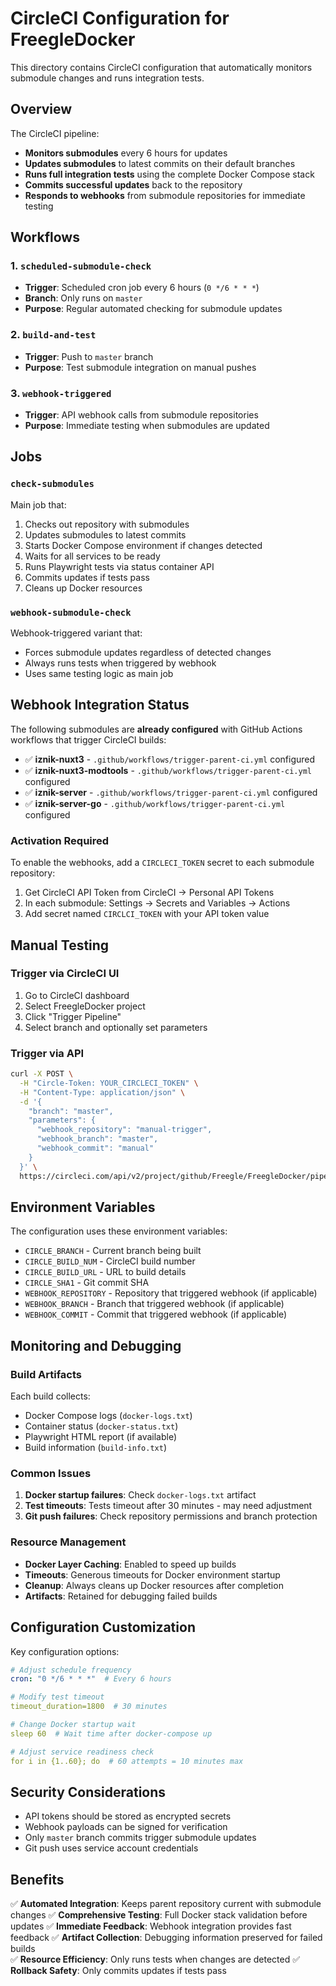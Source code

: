 # CircleCI Configuration for FreegleDocker

This directory contains CircleCI configuration that automatically monitors submodule changes and runs integration tests.

## Overview

The CircleCI pipeline:
- **Monitors submodules** every 6 hours for updates
- **Updates submodules** to latest commits on their default branches  
- **Runs full integration tests** using the complete Docker Compose stack
- **Commits successful updates** back to the repository
- **Responds to webhooks** from submodule repositories for immediate testing

## Workflows

### 1. `scheduled-submodule-check`
- **Trigger**: Scheduled cron job every 6 hours (`0 */6 * * *`)
- **Branch**: Only runs on `master`
- **Purpose**: Regular automated checking for submodule updates

### 2. `build-and-test` 
- **Trigger**: Push to `master` branch
- **Purpose**: Test submodule integration on manual pushes

### 3. `webhook-triggered`
- **Trigger**: API webhook calls from submodule repositories
- **Purpose**: Immediate testing when submodules are updated

## Jobs

### `check-submodules`
Main job that:
1. Checks out repository with submodules
2. Updates submodules to latest commits
3. Starts Docker Compose environment if changes detected
4. Waits for all services to be ready
5. Runs Playwright tests via status container API
6. Commits updates if tests pass
7. Cleans up Docker resources

### `webhook-submodule-check`
Webhook-triggered variant that:
- Forces submodule updates regardless of detected changes
- Always runs tests when triggered by webhook
- Uses same testing logic as main job

## Webhook Integration Status

The following submodules are **already configured** with GitHub Actions workflows that trigger CircleCI builds:

- ✅ **iznik-nuxt3** - `.github/workflows/trigger-parent-ci.yml` configured
- ✅ **iznik-nuxt3-modtools** - `.github/workflows/trigger-parent-ci.yml` configured  
- ✅ **iznik-server** - `.github/workflows/trigger-parent-ci.yml` configured
- ✅ **iznik-server-go** - `.github/workflows/trigger-parent-ci.yml` configured

### Activation Required

To enable the webhooks, add a `CIRCLECI_TOKEN` secret to each submodule repository:

1. Get CircleCI API Token from CircleCI → Personal API Tokens
2. In each submodule: Settings → Secrets and Variables → Actions
3. Add secret named `CIRCLCI_TOKEN` with your API token value

## Manual Testing

### Trigger via CircleCI UI
1. Go to CircleCI dashboard
2. Select FreegleDocker project  
3. Click "Trigger Pipeline"
4. Select branch and optionally set parameters

### Trigger via API
```bash
curl -X POST \
  -H "Circle-Token: YOUR_CIRCLECI_TOKEN" \
  -H "Content-Type: application/json" \
  -d '{
    "branch": "master",
    "parameters": {
      "webhook_repository": "manual-trigger",
      "webhook_branch": "master", 
      "webhook_commit": "manual"
    }
  }' \
  https://circleci.com/api/v2/project/github/Freegle/FreegleDocker/pipeline
```

## Environment Variables

The configuration uses these environment variables:

- `CIRCLE_BRANCH` - Current branch being built
- `CIRCLE_BUILD_NUM` - CircleCI build number
- `CIRCLE_BUILD_URL` - URL to build details
- `CIRCLE_SHA1` - Git commit SHA
- `WEBHOOK_REPOSITORY` - Repository that triggered webhook (if applicable)
- `WEBHOOK_BRANCH` - Branch that triggered webhook (if applicable)  
- `WEBHOOK_COMMIT` - Commit that triggered webhook (if applicable)

## Monitoring and Debugging

### Build Artifacts
Each build collects:
- Docker Compose logs (`docker-logs.txt`)
- Container status (`docker-status.txt`)
- Playwright HTML report (if available)
- Build information (`build-info.txt`)

### Common Issues

1. **Docker startup failures**: Check `docker-logs.txt` artifact
2. **Test timeouts**: Tests timeout after 30 minutes - may need adjustment
3. **Git push failures**: Check repository permissions and branch protection

### Resource Management

- **Docker Layer Caching**: Enabled to speed up builds
- **Timeouts**: Generous timeouts for Docker environment startup
- **Cleanup**: Always cleans up Docker resources after completion
- **Artifacts**: Retained for debugging failed builds

## Configuration Customization

Key configuration options:

```yaml
# Adjust schedule frequency
cron: "0 */6 * * *"  # Every 6 hours

# Modify test timeout  
timeout_duration=1800  # 30 minutes

# Change Docker startup wait
sleep 60  # Wait time after docker-compose up

# Adjust service readiness check
for i in {1..60}; do  # 60 attempts = 10 minutes max
```

## Security Considerations

- API tokens should be stored as encrypted secrets
- Webhook payloads can be signed for verification
- Only `master` branch commits trigger submodule updates
- Git push uses service account credentials

## Benefits

✅ **Automated Integration**: Keeps parent repository current with submodule changes
✅ **Comprehensive Testing**: Full Docker stack validation before updates
✅ **Immediate Feedback**: Webhook integration provides fast feedback
✅ **Artifact Collection**: Debugging information preserved for failed builds  
✅ **Resource Efficiency**: Only runs tests when changes are detected
✅ **Rollback Safety**: Only commits updates if tests pass